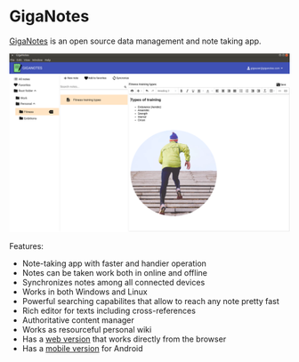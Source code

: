 # GigaNotes

[GigaNotes](https://giganotes.com) is an open source data management and note taking app.

![Giganotes](/docs/giganotes.png)

Features:

* Note-taking app with faster and handier operation
* Notes can be taken work both in online and offline
* Synchronizes notes among all connected devices
* Works in both Windows and Linux 
* Powerful searching capabilites that allow to reach any note pretty fast
* Rich editor for texts including cross-references
* Authoritative content manager
* Works as resourceful personal wiki
* Has a [web version](https://web.giganotes.com) that works directly from the browser
* Has a [mobile version](https://play.google.com/store/apps/details?id=com.thetapad.app) for Android

